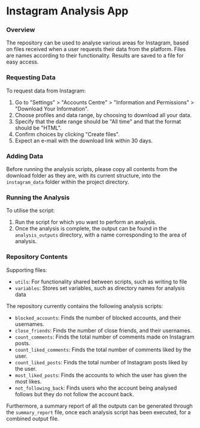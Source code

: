 # Instagram Analysis App

### Overview

The repository can be used to analyse various areas for Instagram, based on files received when a user requests their data from the platform. Files are names according to their functionality. Results are saved to a file for easy access.

### Requesting Data

To request data from Instagram:

1. Go to "Settings" > "Accounts Centre" > "Information and Permissions" > "Download Your Information".
2. Choose profiles and data range, by choosing to download all your data.
3. Specify that the date range should be "All time" and that the format should be "HTML".
4. Confirm choices by clicking "Create files".
5. Expect an e-mail with the download link within 30 days.

### Adding Data

Before running the analysis scripts, please copy all contents from the download folder as they are, with its current structure, into the `instagram_data` folder within the project directory.

### Running the Analysis

To utilise the script:

1. Run the script for which you want to perform an analysis.
2. Once the analysis is complete, the output can be found in the `analysis_outputs` directory, with a name corresponding to the area of analysis.

### Repository Contents

Supporting files:

- `utils`: For functionality shared between scripts, such as writing to file
- `variables`: Stores set variables, such as directory names for analysis data

The repository currently contains the following analysis scripts:

- `blocked_accounts`: Finds the number of blocked accounts, and their usernames.
- `close_friends`: Finds the number of close friends, and their usernames.
- `count_comments`: Finds the total number of comments made on Instagram posts.
- `count_liked_comments`: Finds the total number of comments liked by the user.
- `count_liked_posts`: Finds the total number of Instagram posts liked by the user.
- `most_liked_posts`: Finds the accounts to which the user has given the most likes.
- `not_following_back`: Finds users who the account being analysed follows but they do not follow the account back.

Furthermore, a summary report of all the outputs can be generated through the `summary_report` file, once each analysis script has been executed, for a combined output file.

